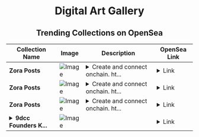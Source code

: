 <div align="center">

# Digital Art Gallery

## Trending Collections on OpenSea

| Collection Name                       | Image                                                                                     | Description                       | OpenSea Link                                                                                          |
|---------------------------------------|-------------------------------------------------------------------------------------------|-----------------------------------|--------------------------------------------------------------------------------------------------------|
| **Zora Posts** | ![Image](https://i.seadn.io/s/raw/files/7f58afd2197579f9f662afe15b77338e.jpg?w=500&auto=format?w=200&auto=format) | <details><summary>Create and connect onchain. ht...</summary>Create and connect onchain. https://zora.co</details> | <details><summary>Link</summary>[Zora Posts](https://opensea.io/collection/zora-posts-11660)</details> |
| **Zora Posts** | ![Image](https://i.seadn.io/s/raw/files/47679226a4c0d542af56efd557e6de2d.png?w=500&auto=format?w=200&auto=format) | <details><summary>Create and connect onchain. ht...</summary>Create and connect onchain. https://zora.co</details> | <details><summary>Link</summary>[Zora Posts](https://opensea.io/collection/zora-posts-11659)</details> |
| **Zora Posts** | ![Image](https://i.seadn.io/s/raw/files/d2bcde1ca41bdd49ec0fadd238edc57b.png?w=500&auto=format?w=200&auto=format) | <details><summary>Create and connect onchain. ht...</summary>Create and connect onchain. https://zora.co</details> | <details><summary>Link</summary>[Zora Posts](https://opensea.io/collection/zora-posts-11658)</details> |
| **<details><summary>9dcc Founders K...</summary>9dcc Founders Key</details>** | ![Image](https://i.seadn.io/s/raw/files/c8911b1da4d1cb6cb13eb218291c1a89.gif?w=500&auto=format?w=200&auto=format) |  | <details><summary>Link</summary>[9dcc Founders Key](https://opensea.io/collection/9dcc-founders-key-2)</details> |

</div>
